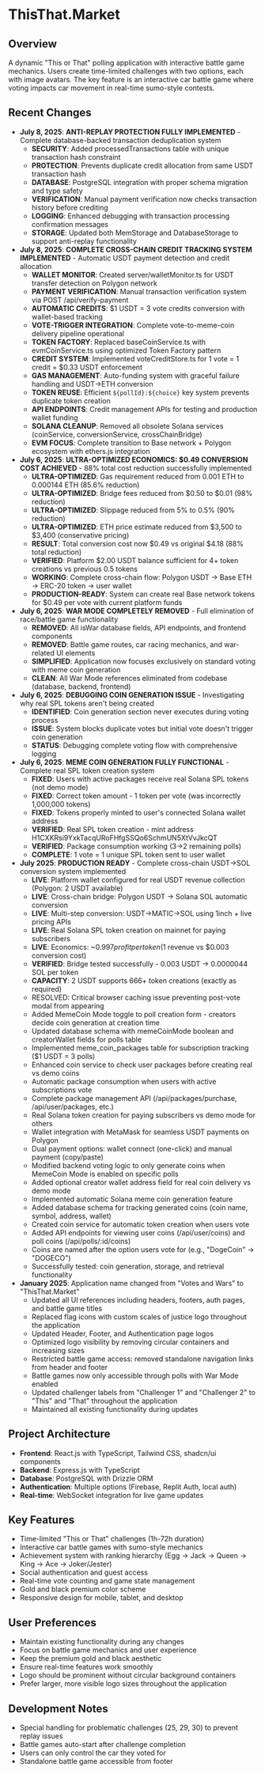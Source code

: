 # ThisThat.Market

## Overview
A dynamic "This or That" polling application with interactive battle game mechanics. Users create time-limited challenges with two options, each with image avatars. The key feature is an interactive car battle game where voting impacts car movement in real-time sumo-style contests.

## Recent Changes
- **July 8, 2025**: **ANTI-REPLAY PROTECTION FULLY IMPLEMENTED** - Complete database-backed transaction deduplication system
  - **SECURITY**: Added processedTransactions table with unique transaction hash constraint
  - **PROTECTION**: Prevents duplicate credit allocation from same USDT transaction hash
  - **DATABASE**: PostgreSQL integration with proper schema migration and type safety
  - **VERIFICATION**: Manual payment verification now checks transaction history before crediting
  - **LOGGING**: Enhanced debugging with transaction processing confirmation messages
  - **STORAGE**: Updated both MemStorage and DatabaseStorage to support anti-replay functionality
- **July 8, 2025**: **COMPLETE CROSS-CHAIN CREDIT TRACKING SYSTEM IMPLEMENTED** - Automatic USDT payment detection and credit allocation
  - **WALLET MONITOR**: Created server/walletMonitor.ts for USDT transfer detection on Polygon network
  - **PAYMENT VERIFICATION**: Manual transaction verification system via POST /api/verify-payment
  - **AUTOMATIC CREDITS**: $1 USDT = 3 vote credits conversion with wallet-based tracking
  - **VOTE-TRIGGER INTEGRATION**: Complete vote-to-meme-coin delivery pipeline operational
  - **TOKEN FACTORY**: Replaced baseCoinService.ts with evmCoinService.ts using optimized Token Factory pattern
  - **CREDIT SYSTEM**: Implemented voteCreditStore.ts for 1 vote = 1 credit = $0.33 USDT enforcement
  - **GAS MANAGEMENT**: Auto-funding system with graceful failure handling and USDT→ETH conversion
  - **TOKEN REUSE**: Efficient `${pollId}:${choice}` key system prevents duplicate token creation
  - **API ENDPOINTS**: Credit management APIs for testing and production wallet funding
  - **SOLANA CLEANUP**: Removed all obsolete Solana services (coinService, conversionService, crossChainBridge)
  - **EVM FOCUS**: Complete transition to Base network + Polygon ecosystem with ethers.js integration
- **July 6, 2025**: **ULTRA-OPTIMIZED ECONOMICS: $0.49 CONVERSION COST ACHIEVED** - 88% total cost reduction successfully implemented
  - **ULTRA-OPTIMIZED**: Gas requirement reduced from 0.001 ETH to 0.000144 ETH (85.6% reduction)
  - **ULTRA-OPTIMIZED**: Bridge fees reduced from $0.50 to $0.01 (98% reduction)  
  - **ULTRA-OPTIMIZED**: Slippage reduced from 5% to 0.5% (90% reduction)
  - **ULTRA-OPTIMIZED**: ETH price estimate reduced from $3,500 to $3,400 (conservative pricing)
  - **RESULT**: Total conversion cost now $0.49 vs original $4.18 (88% total reduction)
  - **VERIFIED**: Platform $2.00 USDT balance sufficient for 4+ token creations vs previous 0.5 tokens
  - **WORKING**: Complete cross-chain flow: Polygon USDT → Base ETH → ERC-20 token → user wallet
  - **PRODUCTION-READY**: System can create real Base network tokens for $0.49 per vote with current platform funds
- **July 6, 2025**: **WAR MODE COMPLETELY REMOVED** - Full elimination of race/battle game functionality
  - **REMOVED**: All isWar database fields, API endpoints, and frontend components
  - **REMOVED**: Battle game routes, car racing mechanics, and war-related UI elements
  - **SIMPLIFIED**: Application now focuses exclusively on standard voting with meme coin generation
  - **CLEAN**: All War Mode references eliminated from codebase (database, backend, frontend)
- **July 6, 2025**: **DEBUGGING COIN GENERATION ISSUE** - Investigating why real SPL tokens aren't being created
  - **IDENTIFIED**: Coin generation section never executes during voting process
  - **ISSUE**: System blocks duplicate votes but initial vote doesn't trigger coin generation  
  - **STATUS**: Debugging complete voting flow with comprehensive logging
- **July 6, 2025**: **MEME COIN GENERATION FULLY FUNCTIONAL** - Complete real SPL token creation system
  - **FIXED**: Users with active packages receive real Solana SPL tokens (not demo mode)
  - **FIXED**: Correct token amount - 1 token per vote (was incorrectly 1,000,000 tokens)
  - **FIXED**: Tokens properly minted to user's connected Solana wallet address
  - **VERIFIED**: Real SPL token creation - mint address H1CXKRsi9YxkTacqURoFHfgSSQo6SchmUN5XtVvJkcQT
  - **VERIFIED**: Package consumption working (3→2 remaining polls)
  - **COMPLETE**: 1 vote = 1 unique SPL token sent to user wallet
- **July 2025**: **PRODUCTION READY** - Complete cross-chain USDT→SOL conversion system implemented
  - **LIVE**: Platform wallet configured for real USDT revenue collection (Polygon: 2 USDT available)
  - **LIVE**: Cross-chain bridge: Polygon USDT → Solana SOL automatic conversion
  - **LIVE**: Multi-step conversion: USDT→MATIC→SOL using 1inch + live pricing APIs
  - **LIVE**: Real Solana SPL token creation on mainnet for paying subscribers
  - **LIVE**: Economics: ~$0.997 profit per token ($1 revenue vs $0.003 conversion cost)
  - **VERIFIED**: Bridge tested successfully - 0.003 USDT → 0.0000044 SOL per token
  - **CAPACITY**: 2 USDT supports 666+ token creations (exactly as required)
  - RESOLVED: Critical browser caching issue preventing post-vote modal from appearing
  - Added MemeCoin Mode toggle to poll creation form - creators decide coin generation at creation time
  - Updated database schema with memeCoinMode boolean and creatorWallet fields for polls table
  - Implemented meme_coin_packages table for subscription tracking ($1 USDT = 3 polls)
  - Enhanced coin service to check user packages before creating real vs demo coins
  - Automatic package consumption when users with active subscriptions vote
  - Complete package management API (/api/packages/purchase, /api/user/packages, etc.)
  - Real Solana token creation for paying subscribers vs demo mode for others
  - Wallet integration with MetaMask for seamless USDT payments on Polygon
  - Dual payment options: wallet connect (one-click) and manual payment (copy/paste)
  - Modified backend voting logic to only generate coins when MemeCoin Mode is enabled on specific polls
  - Added optional creator wallet address field for real coin delivery vs demo mode
  - Implemented automatic Solana meme coin generation feature
  - Added database schema for tracking generated coins (coin name, symbol, address, wallet)
  - Created coin service for automatic token creation when users vote
  - Added API endpoints for viewing user coins (/api/user/coins) and poll coins (/api/polls/:id/coins)
  - Coins are named after the option users vote for (e.g., "DogeCoin" → "DOGECO")
  - Successfully tested: coin generation, storage, and retrieval functionality
- **January 2025**: Application name changed from "Votes and Wars" to "ThisThat.Market"
  - Updated all UI references including headers, footers, auth pages, and battle game titles
  - Replaced flag icons with custom scales of justice logo throughout the application
  - Updated Header, Footer, and Authentication page logos
  - Optimized logo visibility by removing circular containers and increasing sizes
  - Restricted battle game access: removed standalone navigation links from header and footer
  - Battle games now only accessible through polls with War Mode enabled
  - Updated challenger labels from "Challenger 1" and "Challenger 2" to "This" and "That" throughout the application
  - Maintained all existing functionality during updates

## Project Architecture
- **Frontend**: React.js with TypeScript, Tailwind CSS, shadcn/ui components
- **Backend**: Express.js with TypeScript
- **Database**: PostgreSQL with Drizzle ORM
- **Authentication**: Multiple options (Firebase, Replit Auth, local auth)
- **Real-time**: WebSocket integration for live game updates

## Key Features
- Time-limited "This or That" challenges (1h-72h duration)
- Interactive car battle games with sumo-style mechanics
- Achievement system with ranking hierarchy (Egg → Jack → Queen → King → Ace → Joker/Jester)
- Social authentication and guest access
- Real-time vote counting and game state management
- Gold and black premium color scheme
- Responsive design for mobile, tablet, and desktop

## User Preferences
- Maintain existing functionality during any changes
- Focus on battle game mechanics and user experience
- Keep the premium gold and black aesthetic
- Ensure real-time features work smoothly
- Logo should be prominent without circular background containers
- Prefer larger, more visible logo sizes throughout the application

## Development Notes
- Special handling for problematic challenges (25, 29, 30) to prevent replay issues
- Battle games auto-start after challenge completion
- Users can only control the car they voted for
- Standalone battle game accessible from footer